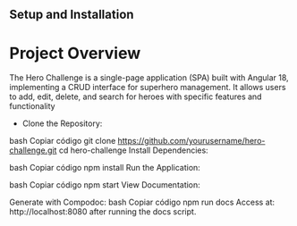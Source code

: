 ## Setup and Installation

# Project Overview
The Hero Challenge is a single-page application (SPA) built with Angular 18, implementing a CRUD interface for superhero management. It allows users to add, edit, delete, and search for heroes with specific features and functionality

* Clone the Repository:

bash
Copiar código
git clone https://github.com/yourusername/hero-challenge.git
cd hero-challenge
Install Dependencies:

bash
Copiar código
npm install
Run the Application:

bash
Copiar código
npm start
View Documentation:

Generate with Compodoc:
bash
Copiar código
npm run docs
Access at: http://localhost:8080 after running the docs script.